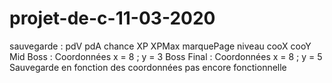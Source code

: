 # projet-de-c-11-03-2020
sauvegarde : pdV pdA chance XP XPMax marquePage niveau cooX cooY
Mid Boss : Coordonnées x = 8 ; y = 3
Boss Final : Coordonnées x = 8 ; y = 5
Sauvegarde en fonction des coordonnées pas encore fonctionnelle
